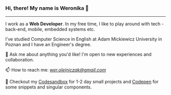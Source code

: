 ### Hi, there! My name is Weronika 👋

---

I work as a **Web Developer**. In my free time, I like to play around with tech - back-end, mobile, embedded systems etc.

I've studied Computer Science in English at Adam Mickiewicz University in Poznan and I have an Engineer's degree.

💬 Ask me about anything you'd like! I'm open to new experiences and collaboration.

📫 How to reach me: *wer.olejniczak@gmail.com*

💼 Checkout my [Codesandbox](https://codesandbox.io/u/weronikaolejniczak) for 1-2 day small projects and [Codepen](https://codepen.io/weronikaolejniczak/pens/showcase) for some snippets and singular components.
